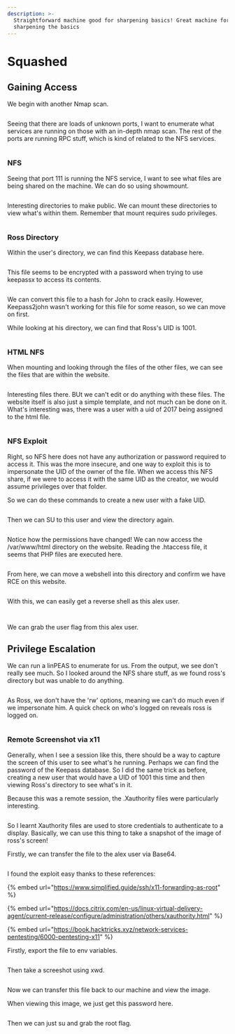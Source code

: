 ```yaml
---
description: >-
  Straightforward machine good for sharpening basics! Great machine for
  sharpening the basics
---
```


# Squashed

## Gaining Access

We begin with another Nmap scan.

<figure><img src="../../../.gitbook/assets/image (17).png" alt=""><figcaption></figcaption></figure>

Seeing that there are loads of unknown ports, I want to enumerate what services are running on those with an in-depth nmap scan. The rest of the ports are running RPC stuff, which is kind of related to the NFS services.

<figure><img src="../../../.gitbook/assets/image (4) (1) (2).png" alt=""><figcaption></figcaption></figure>

### NFS

Seeing that port 111 is running the NFS service, I want to see what files are being shared on the machine. We can do so using showmount.

<figure><img src="../../../.gitbook/assets/image (344).png" alt=""><figcaption></figcaption></figure>

Interesting directories to make public. We can mount these directories to view what's within them. Remember that mount requires sudo privileges.

<figure><img src="../../../.gitbook/assets/image (18) (3).png" alt=""><figcaption></figcaption></figure>

### Ross Directory

Within the user's directory, we can find this Keepass database here.

<figure><img src="../../../.gitbook/assets/image (5) (3).png" alt=""><figcaption></figcaption></figure>

This file seems to be encrypted with a password when trying to use keepassx to access its contents.

<figure><img src="../../../.gitbook/assets/image (30).png" alt=""><figcaption></figcaption></figure>

We can convert this file to a hash for John to crack easily. However, Keepass2john wasn't working for this file for some reason, so we can move on first.

While looking at his directory, we can find that Ross's UID is 1001.

<figure><img src="../../../.gitbook/assets/image (90).png" alt=""><figcaption></figcaption></figure>

### HTML NFS

When mounting and looking through the files of the other files, we can see the files that are within the website.

<figure><img src="../../../.gitbook/assets/image (96).png" alt=""><figcaption></figcaption></figure>

Interesting files there. BUt we can't edit or do anything with these files. The website itself is also just a simple template, and not much can be done on it. What's interesting was, there was a user with a uid of 2017 being assigned to the html file.

<figure><img src="../../../.gitbook/assets/image (92).png" alt=""><figcaption></figcaption></figure>

### NFS Exploit

Right, so NFS here does not have any authorization or password required to access it. This was the more insecure, and one way to exploit this is to impersonate the UID of the owner of the file. When we access this NFS share, if we were to access it with the same UID as the creator, we would assume privileges over that folder.

So we can do these commands to create a new user with a fake UID.

<figure><img src="../../../.gitbook/assets/image (1) (1).png" alt=""><figcaption></figcaption></figure>

Then we can SU to this user and view the directory again.

<figure><img src="../../../.gitbook/assets/image (25).png" alt=""><figcaption></figcaption></figure>

Notice how the permissions have changed! We can now access the /var/www/html directory on the website. Reading the .htaccess file, it seems that PHP files are executed here.

<figure><img src="../../../.gitbook/assets/image (6) (3).png" alt=""><figcaption></figcaption></figure>

From here, we can move a webshell into this directory and confirm we have RCE on this website.&#x20;

<figure><img src="../../../.gitbook/assets/image (28).png" alt=""><figcaption></figcaption></figure>

With this, we can easily get a reverse shell as this alex user.&#x20;

<figure><img src="../../../.gitbook/assets/image (97).png" alt=""><figcaption></figcaption></figure>

<figure><img src="../../../.gitbook/assets/image (2) (3).png" alt=""><figcaption></figcaption></figure>

We can grab the user flag from this alex user.

## Privilege Escalation

We can run a linPEAS to enumerate for us. From the output, we see don't really see much. So I looked around the NFS share stuff, as we found ross's directory but was unable to do anything.

<figure><img src="../../../.gitbook/assets/image (88).png" alt=""><figcaption></figcaption></figure>

As Ross, we don't have the 'rw' options, meaning we can't do much even if we impersonate him. A quick check on who's logged on reveals ross is logged on.

<figure><img src="../../../.gitbook/assets/image (11) (3).png" alt=""><figcaption></figcaption></figure>

### Remote Screenshot via x11

Generally, when I see a session like this, there should be a way to capture the screen of this user to see what's he running. Perhaps we can find the password of the Keepass database. So I did the same trick as before, creating a new user that would have a UID of 1001 this time and then viewing Ross's directory to see what's in it.

Because this was a remote session, the .Xauthority files were particularly interesting.

<figure><img src="../../../.gitbook/assets/image (10).png" alt=""><figcaption></figcaption></figure>

So I learnt Xauthority files are used to store credentials to authenticate to a display. Basically, we can use this thing to take a snapshot of the image of ross's screen!

Firstly, we can transfer the file to the alex user via Base64.&#x20;

<figure><img src="../../../.gitbook/assets/image (20) (3).png" alt=""><figcaption></figcaption></figure>

I found the exploit easy thanks to these references:

{% embed url="https://www.simplified.guide/ssh/x11-forwarding-as-root" %}

{% embed url="https://docs.citrix.com/en-us/linux-virtual-delivery-agent/current-release/configure/administration/others/xauthority.html" %}

{% embed url="https://book.hacktricks.xyz/network-services-pentesting/6000-pentesting-x11" %}

Firstly, export the file to env variables.

<figure><img src="../../../.gitbook/assets/image (7) (3).png" alt=""><figcaption></figcaption></figure>

Then take a screeshot using xwd.

<figure><img src="../../../.gitbook/assets/image (15).png" alt=""><figcaption></figcaption></figure>

Now we can transfer this file back to our machine and view the image.

When viewing this image, we just get this password here.

<figure><img src="../../../.gitbook/assets/image (14).png" alt=""><figcaption></figcaption></figure>

Then we can just su and grab the root flag.

<figure><img src="../../../.gitbook/assets/image (9).png" alt=""><figcaption></figcaption></figure>
